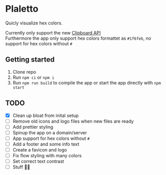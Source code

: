 # Plaletto

Quicly visualize hex colors.

Currently only support the new [Clipboard API](https://developer.mozilla.org/en-US/docs/Web/API/Clipboard_API)  
Furthermore the app only support hex colors formattet as `#1f6feb`, no support for hex colors without `#` 

## Getting started

1. Clone repo
2. Run `npm ci` or `npm i`
3. Run `npm run build` to compile the app or start the app directly with `npm start`

## TODO

- [X] Clean up bloat from inital setup
- [ ] Remove old icons and logo files when new files are ready
- [ ] Add prettier styling
- [ ] Spinup the app on a domain/server
- [ ] App support for hex colors without `#`
- [ ] Add a footer and some info text
- [ ] Create a favicon and logo
- [ ] Fix flow styling with many colors
- [ ] Set correct text contrast
- [ ] Stuff 🤷‍♂️
